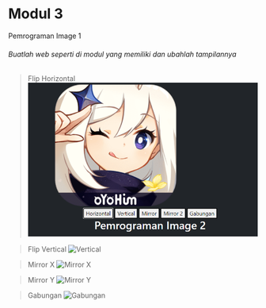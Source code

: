 # Modul 3

Pemrograman Image 1

###### Buatlah web seperti di modul yang memiliki dan ubahlah tampilannya

> Flip Horizontal
>![Gambar](https://github.com/MattRiel/PC2_2022/blob/Modul3/Modul3/Screenshot/hori.png)

> Flip Vertical
![Vertical](/Screenshot/verti.png)

> Mirror X
![Mirror X](/Screenshot/mirox.png)

> Mirror Y
![Mirror Y](/Screenshot/miroy.png)

> Gabungan
![Gabungan](/Screenshot/gabungan.png)
